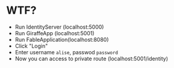 # WTF?

- Run IdentityServer (localhost:5000)
- Run GiraffeApp (localhost:5001)
- Run FableApplication(localhost:8080)
- Click "Login"
- Enter username `alise`, passwod `password`
- Now you can access to private route (localhost:5001/identity)

